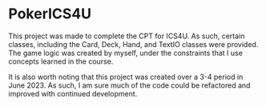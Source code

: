 # PokerICS4U

This project was made to complete the CPT for ICS4U. As such, certain classes, including the Card, Deck, Hand, and TextIO classes were provided. The game logic was created by myself, under the constraints that I use concepts learned in the course.

It is also worth noting that this project was created over a 3-4 period in June 2023. As such, I am sure much of the code could be refactored and improved with continued development.
